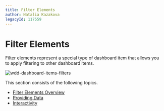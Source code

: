 ```yaml
---
title: Filter Elements
author: Natalia Kazakova
legacyId: 117559
---
```

# Filter Elements
Filter elements represent a special type of dashboard item that allows you to apply filtering to other dashboard items.

![wdd-dashboard-items-filters](../../../images/img125353.png)

This section consists of the following topics.
* [Filter Elements Overview](filter-elements/filter-elements-overview.md)
* [Providing Data](filter-elements/providing-data.md)
* [Interactivity](filter-elements/interactivity.md)